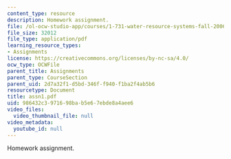 ```yaml
---
content_type: resource
description: Homework assignment.
file: /ol-ocw-studio-app/courses/1-731-water-resource-systems-fall-2006/986432c3971698bab5e67ebde8a4aee6_assn1.pdf
file_size: 32012
file_type: application/pdf
learning_resource_types:
- Assignments
license: https://creativecommons.org/licenses/by-nc-sa/4.0/
ocw_type: OCWFile
parent_title: Assignments
parent_type: CourseSection
parent_uid: 2d7a32f1-d5bd-346f-f940-f1ba2f4ab5b6
resourcetype: Document
title: assn1.pdf
uid: 986432c3-9716-98ba-b5e6-7ebde8a4aee6
video_files:
  video_thumbnail_file: null
video_metadata:
  youtube_id: null
---
```

Homework assignment.